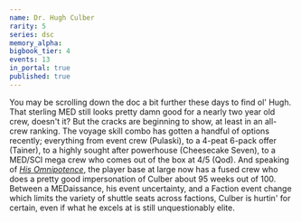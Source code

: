 ```yaml
---
name: Dr. Hugh Culber
rarity: 5
series: dsc
memory_alpha:
bigbook_tier: 4
events: 13
in_portal: true
published: true
---
```


You may be scrolling down the doc a bit further these days to find ol' Hugh. That sterling MED still looks pretty damn good for a nearly two year old crew, doesn't it? But the cracks are beginning to show, at least in an all-crew ranking. The voyage skill combo has gotten a handful of options recently; everything from event crew (Pulaski), to a 4-peat 6-pack offer (Tainer), to a highly sought after powerhouse (Cheesecake Seven), to a MED/SCI mega crew who comes out of the box at 4/5 (Qod). And speaking of [_His Omnipotence_](https://www.youtube.com/watch?v=TCls-lezNWg&t=75), the player base at large now has a fused crew who does a pretty good impersonation of Culber about 95 weeks out of 100. Between a MEDaissance, his event uncertainty, and a Faction event change which limits the variety of shuttle seats across factions, Culber is hurtin' for certain, even if what he excels at is still unquestionably elite.
